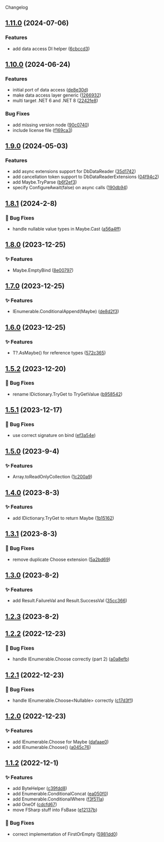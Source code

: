 Changelog
<a name="1.11.0"></a>
## [1.11.0](https://www.github.com/kyleratti/FruityFoundation/releases/tag/v1.11.0) (2024-07-06)

### Features

* add data access DI helper ([6cbccd3](https://www.github.com/kyleratti/FruityFoundation/commit/6cbccd3d7dd8308bd6e65fd28362f36c61dedd5e))

<a name="1.10.0"></a>
## [1.10.0](https://www.github.com/kyleratti/FruityFoundation/releases/tag/v1.10.0) (2024-06-24)

### Features

* initial port of data access ([de8e30d](https://www.github.com/kyleratti/FruityFoundation/commit/de8e30dbb41d8d70b685324847b07f7800e31488))
* make data access layer generic ([1266932](https://www.github.com/kyleratti/FruityFoundation/commit/1266932d4e5f76adb6a181234e644a74da273fa0))
* multi target .NET 6 and .NET 8 ([2242fe8](https://www.github.com/kyleratti/FruityFoundation/commit/2242fe8733f808fb6055baa14cf28123a31fa9dc))

### Bug Fixes

* add missing version node ([90c0740](https://www.github.com/kyleratti/FruityFoundation/commit/90c074077806f0e470081463480a716bcf552b0c))
* include license file ([f169ca3](https://www.github.com/kyleratti/FruityFoundation/commit/f169ca3287116ee17c5e32485af8a9b9107603b8))

<a name="1.9.0"></a>
## [1.9.0](https://www.github.com/kyleratti/FruityFoundation/releases/tag/v1.9.0) (2024-05-03)

### Features

* add async extensions support for DbDataReader ([35d1742](https://www.github.com/kyleratti/FruityFoundation/commit/35d1742f00a35712c2be38f0151db343cf1405d3))
* add cancellation token support to DbDataReaderExtensions ([04f94c2](https://www.github.com/kyleratti/FruityFoundation/commit/04f94c2441fc5f589c8a7ec7f4565f144e2d2d73))
* add Maybe.TryParse ([b6f2ef3](https://www.github.com/kyleratti/FruityFoundation/commit/b6f2ef3aa6318a25fe771ae8aa7c15eb476d6b07))
* specify ConfigureAwait(false) on async calls ([190db94](https://www.github.com/kyleratti/FruityFoundation/commit/190db946029f02035fbb7e345bb1210476c39441))

<a name="1.8.1"></a>
## [1.8.1](https://www.github.com/kyleratti/FruityFoundation/releases/tag/v1.8.1) (2024-2-8)

### 🐛 Bug Fixes

* handle nullable value types in Maybe.Cast ([a56a4ff](https://www.github.com/kyleratti/FruityFoundation/commit/a56a4ff5f2bdb71fcf6d355ba44b59cbe5ffd7f2))

<a name="1.8.0"></a>
## [1.8.0](https://www.github.com/kyleratti/FruityFoundation/releases/tag/v1.8.0) (2023-12-25)

### ✨ Features

* Maybe<T>.EmptyBind ([8e00797](https://www.github.com/kyleratti/FruityFoundation/commit/8e007975f66d83b9d3435149db361ae975ff0f91))

<a name="1.7.0"></a>
## [1.7.0](https://www.github.com/kyleratti/FruityFoundation/releases/tag/v1.7.0) (2023-12-25)

### ✨ Features

* IEnumerable<T>.ConditionalAppend(Maybe<T>) ([de8d2f3](https://www.github.com/kyleratti/FruityFoundation/commit/de8d2f393c33a97e89fc461b28deebaaa6ccb3c3))

<a name="1.6.0"></a>
## [1.6.0](https://www.github.com/kyleratti/FruityFoundation/releases/tag/v1.6.0) (2023-12-25)

### ✨ Features

* T?.AsMaybe() for reference types ([572c365](https://www.github.com/kyleratti/FruityFoundation/commit/572c365725eb1b746a30a3447a1e554b418b0372))

<a name="1.5.2"></a>
## [1.5.2](https://www.github.com/kyleratti/FruityFoundation/releases/tag/v1.5.2) (2023-12-20)

### 🐛 Bug Fixes

* rename IDictionary.TryGet to TryGetValue ([b958542](https://www.github.com/kyleratti/FruityFoundation/commit/b95854253450ee2fe5f9a8df2c78f9e19a4732c8))

<a name="1.5.1"></a>
## [1.5.1](https://www.github.com/kyleratti/FruityFoundation/releases/tag/v1.5.1) (2023-12-17)

### 🐛 Bug Fixes

* use correct signature on bind ([ef3a54e](https://www.github.com/kyleratti/FruityFoundation/commit/ef3a54eae788c1c6134f210e34060d880ddd1823))

<a name="1.5.0"></a>
## [1.5.0](https://www.github.com/kyleratti/FruityFoundation/releases/tag/v1.5.0) (2023-9-4)

### ✨ Features

* Array.toReadOnlyCollection ([1c200a9](https://www.github.com/kyleratti/FruityFoundation/commit/1c200a9fcab73f634711ca98b4578ad11205b570))

<a name="1.4.0"></a>
## [1.4.0](https://www.github.com/kyleratti/FruityFoundation/releases/tag/v1.4.0) (2023-8-3)

### ✨ Features

* add IDictionary.TryGet to return Maybe<T> ([1b15162](https://www.github.com/kyleratti/FruityFoundation/commit/1b15162ba50a390c67872aa0ee56cbf461754c35))

<a name="1.3.1"></a>
## [1.3.1](https://www.github.com/kyleratti/FruityFoundation/releases/tag/v1.3.1) (2023-8-3)

### 🐛 Bug Fixes

* remove duplicate Choose extension ([5a2bd69](https://www.github.com/kyleratti/FruityFoundation/commit/5a2bd690f76749df09262a251dd967bd22905158))

<a name="1.3.0"></a>
## [1.3.0](https://www.github.com/kyleratti/FruityFoundation/releases/tag/v1.3.0) (2023-8-2)

### ✨ Features

* add Result.FailureVal and Result.SuccessVal ([35cc366](https://www.github.com/kyleratti/FruityFoundation/commit/35cc366856d20d77f9f1feaf56fa1bfde6dd6d27))

<a name="1.2.3"></a>
## [1.2.3](https://www.github.com/kyleratti/FruityFoundation/releases/tag/v1.2.3) (2023-8-2)

<a name="1.2.2"></a>
## [1.2.2](https://www.github.com/kyleratti/FruityFoundation/releases/tag/v1.2.2) (2022-12-23)

### 🐛 Bug Fixes

* handle IEnumerable.Choose<TRefType> correctly (part 2) ([a0a8efb](https://www.github.com/kyleratti/FruityFoundation/commit/a0a8efb854d59d978d677d7a427e51392c9eb8e2))

<a name="1.2.1"></a>
## [1.2.1](https://www.github.com/kyleratti/FruityFoundation/releases/tag/v1.2.1) (2022-12-23)

### 🐛 Bug Fixes

* handle IEnumerable.Choose<Nullable<TStruct>> correctly ([c17d3f1](https://www.github.com/kyleratti/FruityFoundation/commit/c17d3f10d47cc5ce4332b0a96155c5e9814a1a68))

<a name="1.2.0"></a>
## [1.2.0](https://www.github.com/kyleratti/FruityFoundation/releases/tag/v1.2.0) (2022-12-23)

### ✨ Features

* add IEnumerable<T>.Choose for Maybe ([dafaae0](https://www.github.com/kyleratti/FruityFoundation/commit/dafaae0fabe1fc8c02e26a8b7a0c650ff261f807))
* add IEnumerable<T>.Choose() ([a045c76](https://www.github.com/kyleratti/FruityFoundation/commit/a045c76140d8e0b369ec6edc18548226e61a38af))

<a name="1.1.2"></a>
## [1.1.2](https://www.github.com/kyleratti/FruityFoundation/releases/tag/v1.1.2) (2022-12-1)

### ✨ Features

* add ByteHelper ([c39fdd8](https://www.github.com/kyleratti/FruityFoundation/commit/c39fdd86ec0d5c0639aed1149f4924aadf822363))
* add Enumerable.ConditionalConcat ([ea050f0](https://www.github.com/kyleratti/FruityFoundation/commit/ea050f098aa50c95b04fb098d07aecb666d577f8))
* add Enumerable.ConditionalWhere ([f3f511a](https://www.github.com/kyleratti/FruityFoundation/commit/f3f511ad3690216e3f59fe99c8c4a12de56c476e))
* add OneOf ([cdcfd67](https://www.github.com/kyleratti/FruityFoundation/commit/cdcfd671f01e683a763651ff74e927a46a429efb))
* move FSharp stuff into FsBase ([e12137b](https://www.github.com/kyleratti/FruityFoundation/commit/e12137b3021d94e329c7bf866b97018613f983bf))

### 🐛 Bug Fixes

* correct implementation of FirstOrEmpty ([5981dd0](https://www.github.com/kyleratti/FruityFoundation/commit/5981dd081dc5a56ae05543e6d19e295ac1321893))

